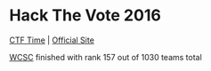 # Hack The Vote 2016

[CTF Time](https://ctftime.org/event/345) | [Official Site](https://pwn.voting/)

[WCSC](https://ctftime.org/team/315) finished with rank 157 out of 1030 teams total

